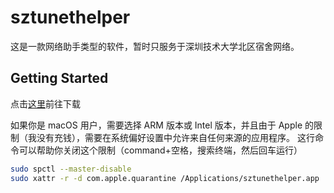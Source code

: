 # sztunethelper

这是一款网络助手类型的软件，暂时只服务于深圳技术大学北区宿舍网络。

## Getting Started

点击[这里](https://github.com/grinzero/sztunethelper/releases/)前往下载

如果你是 macOS 用户，需要选择 ARM 版本或 Intel 版本，并且由于 Apple 的限制（我没有充钱），需要在系统偏好设置中允许来自任何来源的应用程序。
这行命令可以帮助你关闭这个限制（command+空格，搜索终端，然后回车运行）

```bash
sudo spctl --master-disable
sudo xattr -r -d com.apple.quarantine /Applications/sztunethelper.app
```
